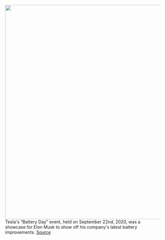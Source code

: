 <img src='https://cdn.vox-cdn.com/thumbor/0rPe8hqnPsv1soXqGslNq_2pakk=/0x0:2040x1360/1200x800/filters:focal(857x517:1183x843)/cdn.vox-cdn.com/uploads/chorus_image/image/67452286/acastro_200918_4202_elonMuskBattery_0003.0.jpg' width='700px' /><br/>
Tesla's “Battery Day” event, held on September 22nd, 2020, was a showcase for Elon Musk to show off his company's latest battery improvements.
<a href='https://www.theverge.com/2020/9/22/21451469/tesla-battery-day-news-announcement-elon-musk-updates-highlights'> Source <a/>